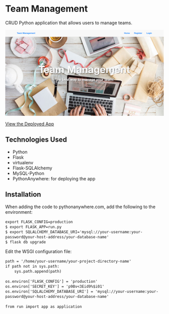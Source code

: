 # Team Management
CRUD Python application that allows users to manage teams.

[![Screenshot](screenshot.png)](https://megancoyle.pythonanywhere.com/)

[View the Deployed App](https://megancoyle.pythonanywhere.com/)

## Technologies Used
* Python
* Flask
* virtualenv
* Flask-SQLAlchemy
* MySQL-Python
* PythonAnywhere: for deploying the app

## Installation
When adding the code to pythonanywhere.com, add the following to the environment:

```
export FLASK_CONFIG=production
$ export FLASK_APP=run.py
$ export SQLALCHEMY_DATABASE_URI='mysql://your-username:your-password@your-host-address/your-database-name'
$ flask db upgrade
```

Edit the WSGI configuration file:

```
path = '/home/your-username/your-project-directory-name'
if path not in sys.path:
    sys.path.append(path)

os.environ['FLASK_CONFIG'] = 'production'
os.environ['SECRET_KEY'] = 'p9Bv<3Eid9%$i01'
os.environ['SQLALCHEMY_DATABASE_URI'] = 'mysql://your-username:your-password@your-host-address/your-database-name'

from run import app as application
```
